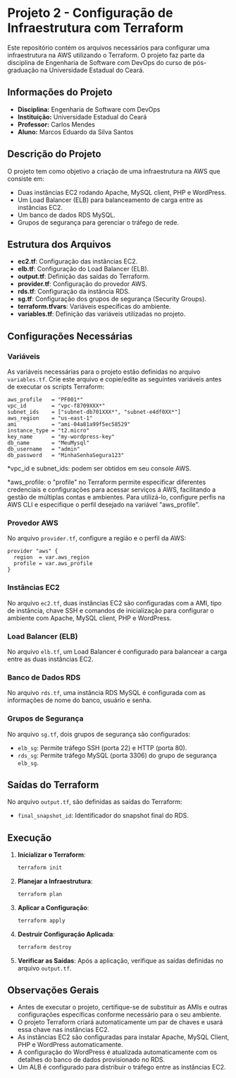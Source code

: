 # Projeto 2 - Configuração de Infraestrutura com Terraform

Este repositório contém os arquivos necessários para configurar uma infraestrutura na AWS utilizando o Terraform. O projeto faz parte da disciplina de Engenharia de Software com DevOps do curso de pós-graduação na Universidade Estadual do Ceará.

## Informações do Projeto

- **Disciplina:** Engenharia de Software com DevOps
- **Instituição:** Universidade Estadual do Ceará
- **Professor:** Carlos Mendes
- **Aluno:** Marcos Eduardo da Silva Santos

## Descrição do Projeto

O projeto tem como objetivo a criação de uma infraestrutura na AWS que consiste em:

- Duas instâncias EC2 rodando Apache, MySQL client, PHP e WordPress.
- Um Load Balancer (ELB) para balanceamento de carga entre as instâncias EC2.
- Um banco de dados RDS MySQL.
- Grupos de segurança para gerenciar o tráfego de rede.

## Estrutura dos Arquivos

- **ec2.tf**: Configuração das instâncias EC2.
- **elb.tf**: Configuração do Load Balancer (ELB).
- **output.tf**: Definição das saídas do Terraform.
- **provider.tf**: Configuração do provedor AWS.
- **rds.tf**: Configuração da instância RDS.
- **sg.tf**: Configuração dos grupos de segurança (Security Groups).
- **terraform.tfvars**: Variáveis específicas do ambiente.
- **variables.tf**: Definição das variáveis utilizadas no projeto.

## Configurações Necessárias

### Variáveis

As variáveis necessárias para o projeto estão definidas no arquivo `variables.tf`. Crie este arquivo e copie/edite as seguintes variáveis antes de executar os scripts Terraform:

```hcl
aws_profile   = "PF001*"
vpc_id        = "vpc-f8709XXX*"
subnet_ids    = ["subnet-db701XXX*", "subnet-e4df0XX*"]
aws_region    = "us-east-1"
ami           = "ami-04a81a99f5ec58529"
instance_type = "t2.micro"
key_name      = "my-wordpress-key"
db_name       = "MeuMysql"
db_username   = "admin"
db_password   = "MinhaSenhaSegura123"
```
*vpc_id e subnet_ids: podem ser obtidos em seu console AWS. 

*aws_profile:  o "profile" no Terraform permite especificar diferentes credenciais e configurações para acessar serviços á AWS, facilitando a gestão de múltiplas contas e ambientes. Para utilizá-lo, configure perfis na AWS CLI e especifique o perfil desejado na variável "aws_profile". 

### Provedor AWS

No arquivo `provider.tf`, configure a região e o perfil da AWS:

```hcl
provider "aws" {
  region  = var.aws_region
  profile = var.aws_profile
}
```

### Instâncias EC2

No arquivo `ec2.tf`, duas instâncias EC2 são configuradas com a AMI, tipo de instância, chave SSH e comandos de inicialização para configurar o ambiente com Apache, MySQL client, PHP e WordPress.

### Load Balancer (ELB)

No arquivo `elb.tf`, um Load Balancer é configurado para balancear a carga entre as duas instâncias EC2.

### Banco de Dados RDS

No arquivo `rds.tf`, uma instância RDS MySQL é configurada com as informações de nome do banco, usuário e senha.

### Grupos de Segurança

No arquivo `sg.tf`, dois grupos de segurança são configurados:

- `elb_sg`: Permite tráfego SSH (porta 22) e HTTP (porta 80).
- `rds_sg`: Permite tráfego MySQL (porta 3306) do grupo de segurança `elb_sg`.

## Saídas do Terraform

No arquivo `output.tf`, são definidas as saídas do Terraform:

- `final_snapshot_id`: Identificador do snapshot final do RDS.

## Execução

1. **Inicializar o Terraform**:
   ```bash
   terraform init
   ```

2. **Planejar a Infraestrutura**:
   ```bash
   terraform plan
   ```

3. **Aplicar a Configuração**:
   ```bash
   terraform apply
   ```
4. **Destruir Configuração Aplicada**:
   ```bash
   terraform destroy
   ```

4. **Verificar as Saídas**:
   Após a aplicação, verifique as saídas definidas no arquivo `output.tf`.

## Observações Gerais

- Antes de executar o projeto, certifique-se de substituir as AMIs e outras configurações específicas conforme necessário para o seu ambiente.
- O projeto Terraform criará automaticamente um par de chaves e usará essa chave nas instâncias EC2. 
- As instâncias EC2 são configuradas para instalar Apache, MySQL Client, PHP e WordPress automaticamente.
- A configuração do WordPress é atualizada automaticamente com os detalhes do banco de dados provisionado no RDS.
- Um ALB é configurado para distribuir o tráfego entre as instâncias EC2.

